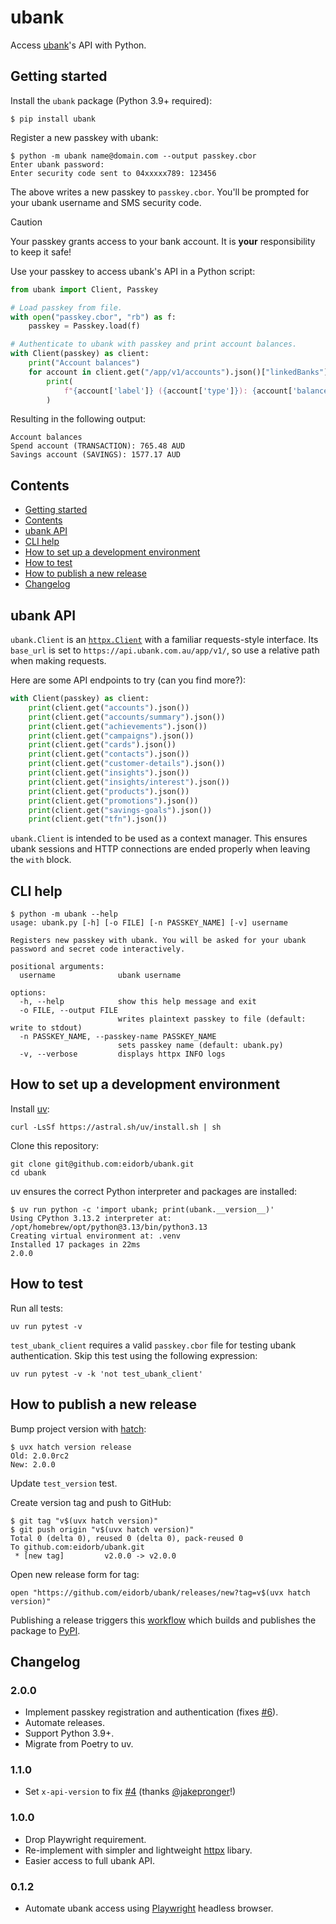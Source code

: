 # ubank

Access [ubank](https://www.ubank.com.au)'s API with Python.


## Getting started

Install the `ubank` package (Python 3.9+ required):

```console
$ pip install ubank
```

Register a new passkey with ubank:

```console
$ python -m ubank name@domain.com --output passkey.cbor
Enter ubank password:
Enter security code sent to 04xxxxx789: 123456
```

The above writes a new passkey to `passkey.cbor`.
You'll be prompted for your ubank username and SMS security code.

> [!CAUTION]
> Your passkey grants access to your bank account.
> It is **your** responsibility to keep it safe!

Use your passkey to access ubank's API in a Python script:

```python
from ubank import Client, Passkey

# Load passkey from file.
with open("passkey.cbor", "rb") as f:
    passkey = Passkey.load(f)

# Authenticate to ubank with passkey and print account balances.
with Client(passkey) as client:
    print("Account balances")
    for account in client.get("/app/v1/accounts").json()["linkedBanks"][0]["accounts"]:
        print(
            f"{account['label']} ({account['type']}): {account['balance']['available']} {account['balance']['currency']}"
        )
```

Resulting in the following output:

```
Account balances
Spend account (TRANSACTION): 765.48 AUD
Savings account (SAVINGS): 1577.17 AUD
```


## Contents

- [Getting started](#getting-started)
- [Contents](#contents)
- [ubank API](#ubank-api)
- [CLI help](#cli-help)
- [How to set up a development environment](#how-to-set-up-a-development-environment)
- [How to test](#how-to-test)
- [How to publish a new release](#how-to-publish-a-new-release)
- [Changelog](#changelog)


## ubank API

`ubank.Client` is an [`httpx.Client`](https://www.python-httpx.org/advanced/clients/)
with a familiar requests-style interface.
Its `base_url` is set to `https://api.ubank.com.au/app/v1/`, so use a relative path when making requests.

Here are some API endpoints to try (can you find more?):

```python
with Client(passkey) as client:
    print(client.get("accounts").json())
    print(client.get("accounts/summary").json())
    print(client.get("achievements").json())
    print(client.get("campaigns").json())
    print(client.get("cards").json())
    print(client.get("contacts").json())
    print(client.get("customer-details").json())
    print(client.get("insights").json())
    print(client.get("insights/interest").json())
    print(client.get("products").json())
    print(client.get("promotions").json())
    print(client.get("savings-goals").json())
    print(client.get("tfn").json())
```

`ubank.Client` is intended to be used as a context manager.
This ensures ubank sessions and HTTP connections are ended properly when leaving the `with` block.


## CLI help

```console
$ python -m ubank --help
usage: ubank.py [-h] [-o FILE] [-n PASSKEY_NAME] [-v] username

Registers new passkey with ubank. You will be asked for your ubank password and secret code interactively.

positional arguments:
  username              ubank username

options:
  -h, --help            show this help message and exit
  -o FILE, --output FILE
                        writes plaintext passkey to file (default: write to stdout)
  -n PASSKEY_NAME, --passkey-name PASSKEY_NAME
                        sets passkey name (default: ubank.py)
  -v, --verbose         displays httpx INFO logs
```


## How to set up a development environment

Install [uv](https://docs.astral.sh/uv/):

```shell
curl -LsSf https://astral.sh/uv/install.sh | sh
```

Clone this repository:

```shell
git clone git@github.com:eidorb/ubank.git
cd ubank
```

uv ensures the correct Python interpreter and packages are installed:

```console
$ uv run python -c 'import ubank; print(ubank.__version__)'
Using CPython 3.13.2 interpreter at: /opt/homebrew/opt/python@3.13/bin/python3.13
Creating virtual environment at: .venv
Installed 17 packages in 22ms
2.0.0
```


## How to test

Run all tests:

```shell
uv run pytest -v
```

`test_ubank_client` requires a valid `passkey.cbor` file for testing ubank
authentication.
Skip this test using the following expression:

```shell
uv run pytest -v -k 'not test_ubank_client'
```


## How to publish a new release

Bump project version with [hatch](https://hatch.pypa.io/latest/version/):

```console
$ uvx hatch version release
Old: 2.0.0rc2
New: 2.0.0
```

Update `test_version` test.

Create version tag and push to GitHub:

```console
$ git tag "v$(uvx hatch version)"
$ git push origin "v$(uvx hatch version)"
Total 0 (delta 0), reused 0 (delta 0), pack-reused 0
To github.com:eidorb/ubank.git
 * [new tag]         v2.0.0 -> v2.0.0
```

Open new release form for tag:

```shell
open "https://github.com/eidorb/ubank/releases/new?tag=v$(uvx hatch version)"
```

Publishing a release triggers this [workflow](.github/workflows/workflow.yml)
which builds and publishes the package to [PyPI](https://pypi.org/project/ubank/).


## Changelog

### 2.0.0

- Implement passkey registration and authentication (fixes [#6](https://github.com/eidorb/ubank/issues/6)).
- Automate releases.
- Support Python 3.9+.
- Migrate from Poetry to uv.


### 1.1.0

- Set `x-api-version` to fix [#4](https://github.com/eidorb/ubank/issues/4) (thanks [@jakepronger](https://github.com/jakepronger)!)


### 1.0.0

- Drop Playwright requirement.
- Re-implement with simpler and lightweight [httpx](https://www.python-httpx.org) libary.
- Easier access to full ubank API.


### 0.1.2

- Automate ubank access using [Playwright](https://playwright.dev) headless browser.
